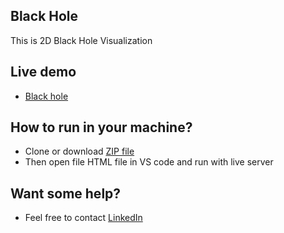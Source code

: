 ## Black Hole 
This is 2D Black Hole Visualization

## Live demo 
- [Black hole](https://justnikhill.github.io/Black-Hole-/)

## How to run in your machine? 
- Clone or download [ZIP file](https://github.com/JustNikhill/Black-Hole-/archive/refs/heads/main.zip)
- Then open file HTML file in VS code and run with live server

## Want some help? 
- Feel free to contact [LinkedIn](https://www.linkedin.com/in/nikhil-yadav-609435203/)

